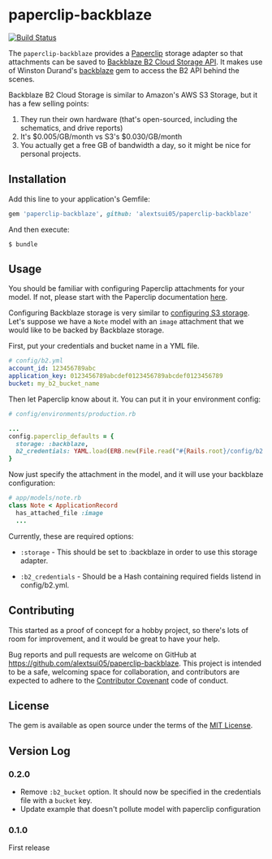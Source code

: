 # paperclip-backblaze

[![Build Status](https://travis-ci.org/andrewshatnyy/paperclip-backblaze.svg?branch=master)](https://travis-ci.org/andrewshatnyy/paperclip-backblaze)

The `paperclip-backblaze` provides a [Paperclip](https://github.com/thoughtbot/paperclip) storage adapter so that
attachments can be saved to [Backblaze B2 Cloud Storage API](https://www.backblaze.com/b2/docs/).
It makes use of Winston Durand's [backblaze](https://github.com/R167/backblaze) gem
to access the B2 API behind the scenes.

Backblaze B2 Cloud Storage is similar to Amazon's AWS S3 Storage, but it has a few selling points:

1. They run their own hardware (that's open-sourced, including the schematics, and drive reports)
2. It's $0.005/GB/month vs S3's $0.030/GB/month
3. You actually get a free GB of bandwidth a day, so it might be nice for personal projects.

## Installation

Add this line to your application's Gemfile:

```ruby
gem 'paperclip-backblaze', github: 'alextsui05/paperclip-backblaze'
```
And then execute:

    $ bundle

## Usage

You should be familiar with configuring Paperclip attachments for your model.
If not, please start with the Paperclip documentation
[here](https://github.com/thoughtbot/paperclip#usage).

Configuring Backblaze storage is very similar to [configuring S3 storage](http://www.rubydoc.info/gems/paperclip/Paperclip/Storage/S3).
Let's suppose we have a `Note` model with an `image` attachment that we would
like to be backed by Backblaze storage.



First, put your credentials and bucket name in a YML file.

```.yml
# config/b2.yml
account_id: 123456789abc
application_key: 0123456789abcdef0123456789abcdef0123456789
bucket: my_b2_bucket_name
```

Then let Paperclip know about it. You can put it in your environment config:

```.rb
# config/environments/production.rb

...
config.paperclip_defaults = {
  storage: :backblaze,
  b2_credentials: YAML.load(ERB.new(File.read("#{Rails.root}/config/b2.yml")).result)[Rails.env]
}
```

Now just specify the attachment in the model, and it will use your backblaze configuration:

```.rb
# app/models/note.rb
class Note < ApplicationRecord
  has_attached_file :image
  ...
```

Currently, these are required options:

- `:storage` - This should be set to :backblaze in order to use this
   storage adapter.

- `:b2_credentials` - Should be a Hash containing required fields listend in config/b2.yml.

## Contributing

This started as a proof of concept for a hobby project, so there's lots of room
for improvement, and it would be great to have your help.

Bug reports and pull requests are welcome on GitHub at
https://github.com/alextsui05/paperclip-backblaze. This project is intended to be a safe,
welcoming space for collaboration, and contributors are expected to adhere to
the [Contributor Covenant](contributor-covenant.org) code of conduct.

## License

The gem is available as open source under the terms of the [MIT License](http://opensource.org/licenses/MIT).

## Version Log

### 0.2.0

- Remove `:b2_bucket` option. It should now be specified in the credentials file with a `bucket` key.
- Update example that doesn't pollute model with paperclip configuration

### 0.1.0

First release


